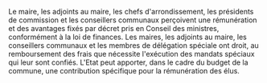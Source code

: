 Le maire, les adjoints au maire, les chefs d'arrondissement, les présidents de commission et les conseillers communaux perçoivent une rémunération et des avantages fixés par décret pris en Conseil des ministres, conformément à la loi de finances.
Les maires, les adjoints au maire, les conseillers communaux et les membres de délégation spéciale ont droit, au remboursement des frais que nécessite l'exécution des mandats spéciaux qui leur sont confiés.
L'Etat peut apporter, dans le cadre du budget de la commune, une contribution spécifique pour la rémunération des élus.